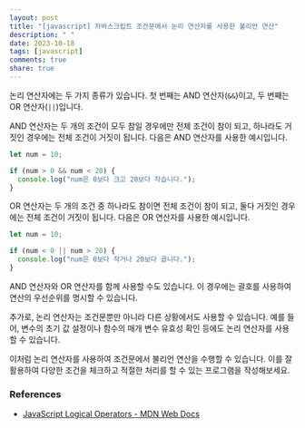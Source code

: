 ```yaml
---
layout: post
title: "[javascript] 자바스크립트 조건문에서 논리 연산자를 사용한 불리언 연산"
description: " "
date: 2023-10-18
tags: [javascript]
comments: true
share: true
---
```


논리 연산자에는 두 가지 종류가 있습니다. 첫 번째는 AND 연산자(`&&`)이고, 두 번째는 OR 연산자(`||`)입니다.

AND 연산자는 두 개의 조건이 모두 참일 경우에만 전체 조건이 참이 되고, 하나라도 거짓인 경우에는 전체 조건이 거짓이 됩니다. 다음은 AND 연산자를 사용한 예시입니다.

```javascript
let num = 10;

if (num > 0 && num < 20) {
  console.log("num은 0보다 크고 20보다 작습니다.");
}
```

OR 연산자는 두 개의 조건 중 하나라도 참이면 전체 조건이 참이 되고, 둘다 거짓인 경우에는 전체 조건이 거짓이 됩니다. 다음은 OR 연산자를 사용한 예시입니다.

```javascript
let num = 10;

if (num < 0 || num > 20) {
  console.log("num은 0보다 작거나 20보다 큽니다.");
}
```

AND 연산자와 OR 연산자를 함께 사용할 수도 있습니다. 이 경우에는 괄호를 사용하여 연산의 우선순위를 명시할 수 있습니다.

추가로, 논리 연산자는 조건문뿐만 아니라 다른 상황에서도 사용할 수 있습니다. 예를 들어, 변수의 초기 값 설정이나 함수의 매개 변수 유효성 확인 등에도 논리 연산자를 사용할 수 있습니다.

이처럼 논리 연산자를 사용하여 조건문에서 불리언 연산을 수행할 수 있습니다. 이를 잘 활용하여 다양한 조건을 체크하고 적절한 처리를 할 수 있는 프로그램을 작성해보세요.

### References
- [JavaScript Logical Operators - MDN Web Docs](https://developer.mozilla.org/en-US/docs/Web/JavaScript/Reference/Operators/Logical_Operators)